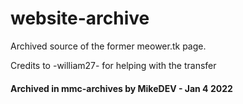 # website-archive

Archived source of the former meower.tk page.

Credits to -william27- for helping with the transfer

#### Archived in mmc-archives by MikeDEV - Jan 4 2022
